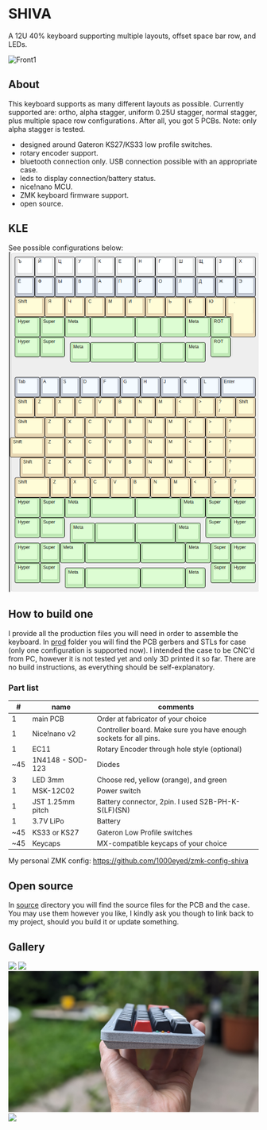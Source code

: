 # SHIVA
A 12U 40% keyboard supporting multiple layouts, offset space bar row, and LEDs.

![Front1](img/PXL_20240621_071407905.PORTRAIT.jpg)

## About

This keyboard supports as many different layouts as possible. Currently supported are: ortho, alpha stagger, uniform 0.25U stagger, normal stagger, plus multiple space row configurations. After all, you got 5 PCBs. Note: only alpha stagger is tested.
- designed around Gateron KS27/KS33 low profile switches.
- rotary encoder support.
- bluetooth connection only. USB connection possible with an appropriate case.
- leds to display connection/battery status.
- nice!nano MCU.
- ZMK keyboard firmware support.
- open source.

## KLE

See possible configurations below:
![](img/shiva-kle.png)

## How to build one

I provide all the production files you will need in order to assemble the keyboard. In [prod](prod/) folder you will find the PCB gerbers and STLs for case (only one configuration is supported now). I intended the case to be CNC'd from PC, however it is not tested yet and only 3D printed it so far. There are no build instructions, as everything should be self-explanatory.

### Part list
| #     | name                 | comments                                  |
|-------|----------------------|-------------------------------------------|
| 1     | main PCB             | Order at fabricator of your choice        |
| 1     | Nice!nano v2         | Controller board. Make sure you have enough sockets for all pins. |
| 1     | EC11                 | Rotary Encoder through hole style (optional)         |
| ~45   | 1N4148 - SOD-123     | Diodes                                    |
| 3     | LED 3mm              | Choose red, yellow (orange), and green        |
| 1     | MSK-12C02            | Power switch                              | 
| 1     | JST 1.25mm pitch     | Battery connector, 2pin. I used S2B-PH-K-S(LF)(SN)        |
| 1     | 3.7V LiPo            | Battery                     |
| ~45   | KS33 or KS27         | Gateron Low Profile switches              |
| ~45   | Keycaps              | MX-compatible keycaps of your choice      |

My personal ZMK config: https://github.com/1000eyed/zmk-config-shiva

## Open source

In [source](source/) directory you will find the source files for the PCB and the case. You may use them however you like, I kindly ask you though to link back to my project, should you build it or update something.

## Gallery

![](img/PXL_20240621_071457859.PORTRAIT.jpg)
![](img/PXL_20240621_071651733.PORTRAIT.jpg)
![](img/PXL_20240621_071921859.PORTRAIT.jpg)
![](img/PXL_20240609_154801265.PORTRAIT.jpg)
